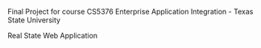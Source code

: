 Final Project for course CS5376 Enterprise Application Integration - Texas State University

Real State Web Application